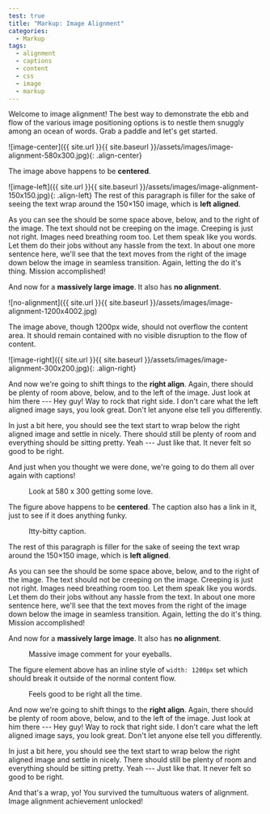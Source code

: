 ```yaml
---
test: true
title: "Markup: Image Alignment"
categories:
  - Markup
tags:
  - alignment
  - captions
  - content
  - css
  - image
  - markup
---
```


Welcome to image alignment! The best way to demonstrate the ebb and flow of the
various image positioning options is to nestle them snuggly among an ocean of
words. Grab a paddle and let's get started.

![image-center]({{ site.url }}{{ site.baseurl }}/assets/images/image-alignment-580x300.jpg){:
.align-center}

The image above happens to be **centered**.

![image-left]({{ site.url }}{{ site.baseurl }}/assets/images/image-alignment-150x150.jpg){:
.align-left} The rest of this paragraph is filler for the sake of seeing the
text wrap around the 150×150 image, which is **left aligned**.

As you can see the should be some space above, below, and to the right of the
image. The text should not be creeping on the image. Creeping is just not right.
Images need breathing room too. Let them speak like you words. Let them do their
jobs without any hassle from the text. In about one more sentence here, we'll
see that the text moves from the right of the image down below the image in
seamless transition. Again, letting the do it's thing. Mission accomplished!

And now for a **massively large image**. It also has **no alignment**.

![no-alignment]({{ site.url }}{{ site.baseurl }}/assets/images/image-alignment-1200x4002.jpg)

The image above, though 1200px wide, should not overflow the content area. It
should remain contained with no visible disruption to the flow of content.

![image-right]({{ site.url }}{{ site.baseurl }}/assets/images/image-alignment-300x200.jpg){:
.align-right}

And now we're going to shift things to the **right align**. Again, there should
be plenty of room above, below, and to the left of the image. Just look at him
there --- Hey guy! Way to rock that right side. I don't care what the left
aligned image says, you look great. Don't let anyone else tell you differently.

In just a bit here, you should see the text start to wrap below the right
aligned image and settle in nicely. There should still be plenty of room and
everything should be sitting pretty. Yeah --- Just like that. It never felt so
good to be right.

And just when you thought we were done, we're going to do them all over again
with captions!

<figure class="align-center">
  <img src="{{ site.url }}{{ site.baseurl }}/assets/images/image-alignment-580x300.jpg" alt="">
  <figcaption>Look at 580 x 300 getting some love.</figcaption>
</figure>

The figure above happens to be **centered**. The caption also has a link in it,
just to see if it does anything funky.

<figure style="width: 150px" class="align-left">
  <img src="{{ site.url }}{{ site.baseurl }}/assets/images/image-alignment-150x150.jpg" alt="">
  <figcaption>Itty-bitty caption.</figcaption>
</figure>

The rest of this paragraph is filler for the sake of seeing the text wrap around
the 150×150 image, which is **left aligned**.

As you can see the should be some space above, below, and to the right of the
image. The text should not be creeping on the image. Creeping is just not right.
Images need breathing room too. Let them speak like you words. Let them do their
jobs without any hassle from the text. In about one more sentence here, we'll
see that the text moves from the right of the image down below the image in
seamless transition. Again, letting the do it's thing. Mission accomplished!

And now for a **massively large image**. It also has **no alignment**.

<figure style="width: 1200px">
  <img src="{{ site.url }}{{ site.baseurl }}/assets/images/image-alignment-1200x4002.jpg" alt="">
  <figcaption>Massive image comment for your eyeballs.</figcaption>
</figure>

The figure element above has an inline style of `width: 1200px` set which should
break it outside of the normal content flow.

<figure style="width: 300px" class="align-right">
  <img src="{{ site.url }}{{ site.baseurl }}/assets/images/image-alignment-300x200.jpg" alt="">
  <figcaption>Feels good to be right all the time.</figcaption>
</figure>

And now we're going to shift things to the **right align**. Again, there should
be plenty of room above, below, and to the left of the image. Just look at him
there --- Hey guy! Way to rock that right side. I don't care what the left
aligned image says, you look great. Don't let anyone else tell you differently.

In just a bit here, you should see the text start to wrap below the right
aligned image and settle in nicely. There should still be plenty of room and
everything should be sitting pretty. Yeah --- Just like that. It never felt so
good to be right.

And that's a wrap, yo! You survived the tumultuous waters of alignment. Image
alignment achievement unlocked!
